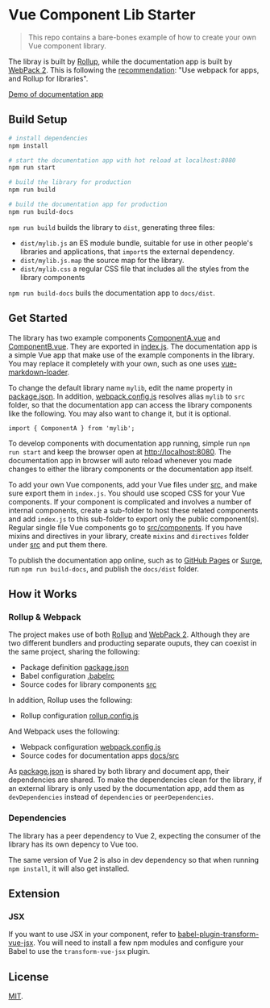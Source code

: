 # Vue Component Lib Starter

> This repo contains a bare-bones example of how to create your own Vue component library.

The libray is built by [Rollup](https://rollupjs.org/), while the documentation app is built by [WebPack 2](https://webpack.github.io/). This is following the [recommendation](https://medium.com/webpack/webpack-and-rollup-the-same-but-different-a41ad427058c): "Use webpack for apps, and Rollup for libraries".

[Demo of documentation app](https://wuruoyun.github.io/vue-component-lib-starter)

## Build Setup

```bash
# install dependencies
npm install

# start the documentation app with hot reload at localhost:8080
npm run start

# build the library for production
npm run build

# build the documentation app for production
npm run build-docs
```

`npm run build` builds the library to `dist`, generating three files:

* `dist/mylib.js`
    an ES module bundle, suitable for use in other people's libraries and applications, that `import`s the external dependency. 
* `dist/mylib.js.map`
    the source map for the library. 
* `dist/mylib.css`
    a regular CSS file that includes all the styles from the library components

`npm run build-docs` buils the documentation app to `docs/dist`. 

## Get Started

The library has two example components [ComponentA.vue](src/components/ComponentA.vue) and [ComponentB.vue](src/components/ComponentB.vue). They are exported in [index.js](src/index.js). The documentation app is a simple Vue app that make use of the example components in the library. You may replace it completely with your own, such as one uses [vue-markdown-loader](https://github.com/QingWei-Li/vue-markdown-loader).

To change the default library name `mylib`, edit the name property in [package.json](package.json). In addition, [webpack.config.js](webpack.config.js) resolves alias `mylib` to `src` folder, so that the documentation app can access the library components like the following. You may also want to change it, but it is optional.

```
import { ComponentA } from 'mylib';
```

To develop components with documentation app running, simple run `npm run start` and keep the browser open at [http://localhost:8080](http://localhost:8080). The documentation app in browser will auto reload whenever you made changes to either the library components or the documentation app itself.

To add your own Vue components, add your Vue files under [src](src), and make sure export them in `index.js`. You should use scoped CSS for your Vue components. If your component is complicated and involves a number of internal components, create a sub-folder to host these related components and add `index.js` to this sub-folder to export only the public component(s). Regular single file Vue components go to [src/components](src/components). If you have mixins and directives in your library, create `mixins` and `directives` folder under [src](src) and put them there.

To publish the documentation app online, such as to [GitHub Pages](https://pages.github.com/) or [Surge](https://surge.sh/), run `npm run build-docs`, and publish the `docs/dist` folder. 

## How it Works

### Rollup & Webpack

The project makes use of both [Rollup](https://rollupjs.org/) and [WebPack 2](https://webpack.github.io/). Although they are two different bundlers and producting separate ouputs, they can coexist in the same project, sharing the following:

- Package definition [package.json](package.json)
- Babel configuration [.babelrc](.babelrc)
- Source codes for library components [src](src)

In addition, Rollup uses the following:

- Rollup configuration [rollup.config.js](rollup.config.js)

And Webpack uses the following:

- Webpack configuration [webpack.config.js](webpack.config.js)
- Source codes for documentation apps [docs/src](docs/src)

As [package.json](package.json) is shared by both library and document app, their dependencies are shared. To make the dependencies clean for the library, if an external library is only used by the documentation app, add them as `devDependencies` instead of `dependencies` or `peerDependencies`.

### Dependencies

The library has a peer dependency to Vue 2, expecting the consumer of the library has its own depency to Vue too. 

The same version of Vue 2 is also in dev dependency so that when running `npm install`, it will also get installed.

## Extension

### JSX

If you want to use JSX in your component, refer to [babel-plugin-transform-vue-jsx](https://github.com/vuejs/babel-plugin-transform-vue-jsx). You will need to install a few npm modules and configure your Babel to use the `transform-vue-jsx` plugin.

## License

[MIT](LICENSE).
